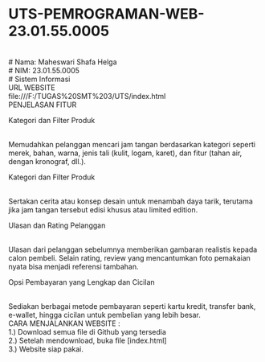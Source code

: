 # UTS-PEMROGRAMAN-WEB-23.01.55.0005
<br>
# Nama: Maheswari Shafa Helga
<br>
# NIM: 23.01.55.0005
<br>
# Sistem Informasi
<br>
URL WEBSITE
<br>
file:///F:/TUGAS%20SMT%203/UTS/index.html
<br>
PENJELASAN FITUR
<br>
<p>Kategori dan Filter Produk</p>
<br>
Memudahkan pelanggan mencari jam tangan berdasarkan kategori seperti merek, bahan, warna, jenis tali (kulit, logam, karet), dan fitur (tahan air, dengan kronograf, dll.).
<br>
<p>Kategori dan Filter Produk</p>
<br>
Sertakan cerita atau konsep desain untuk menambah daya tarik, terutama jika jam tangan tersebut edisi khusus atau limited edition.
<br>
<p>Ulasan dan Rating Pelanggan</p>
<br>
Ulasan dari pelanggan sebelumnya memberikan gambaran realistis kepada calon pembeli. Selain rating, review yang mencantumkan foto pemakaian nyata bisa menjadi referensi tambahan.
<br>
<p>Opsi Pembayaran yang Lengkap dan Cicilan</p>
<br>
Sediakan berbagai metode pembayaran seperti kartu kredit, transfer bank, e-wallet, hingga cicilan untuk pembelian yang lebih besar.
<br>
CARA MENJALANKAN WEBSITE :
<br>
1.) Download semua file di Github yang tersedia<br>
2.) Setelah mendownload, buka file [index.html]<br>
3.) Website siap pakai.<br>
